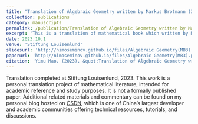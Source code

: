 ```yaml
---
title: "Translation of Algebraic Geometry written by Markus Brotmann (3) (Chinese)"
collection: publications
category: manuscripts
permalink: /publication/Translation of Algebraic Geometry written by Markus Brotmann(3)
excerpt: 'This is a translation of mathematical book which written by Markus Brotmann, I translated some from german to chinese'
date: 2023.10.1
venue: 'Stiftung Louisenlund'
slidesurl: 'http://nimoseminov.github.io/files/Algebraic Geometry(MB3).pdf'
paperurl: 'http://nimoseminov.github.io/files/Algebraic Geometry(MB3).pdf'
citation: 'Yimu Mao. (2023). &quot;Translation of Algebraic Geometry written by Markus Brotmann(3)'
---
```


Translation completed at Stiftung Louisenlund, 2023. This work is a personal translation project of mathematical literature, intended for academic reference and study purposes. It is not a formally published paper. Additional related materials and commentary can be found on my personal blog hosted on [CSDN](https://blog.csdn.net/nimomath666/article/details/132249205?spm=1001.2014.3001.5501), which is one of China’s largest developer and academic communities offering technical resources, tutorials, and discussions.
